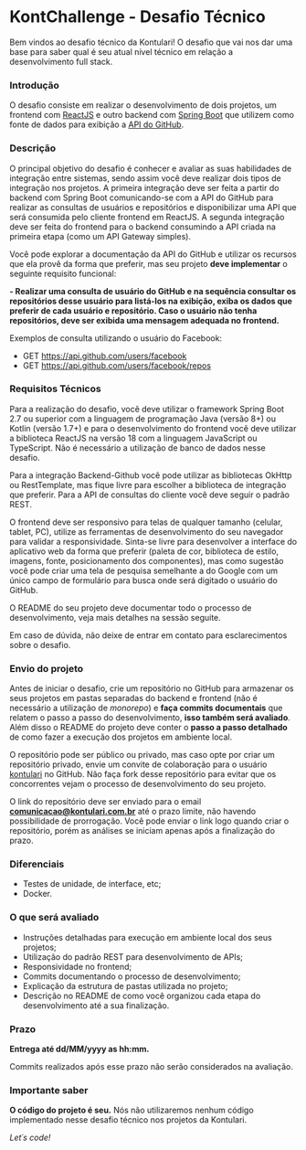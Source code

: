 # KontChallenge - Desafio Técnico

Bem vindos ao desafio técnico da Kontulari! O desafio que vai nos dar uma base para saber qual é seu atual nível técnico em relação a desenvolvimento full stack.

### Introdução

O desafio consiste em realizar o desenvolvimento de dois projetos, um frontend com [ReactJS](https://reactjs.org) e outro backend com [Spring Boot](https://spring.io/projects/spring-boot) que utilizem como fonte de dados para exibição a [API do GitHub](https://api.github.com).

### Descrição

O principal objetivo do desafio é conhecer e avaliar as suas habilidades de integração entre sistemas, sendo assim você deve realizar dois tipos de integração nos projetos. A primeira integração deve ser feita a partir do backend com Spring Boot comunicando-se com a API do GitHub para realizar as consultas de usuários e repositórios e disponibilizar uma API que será consumida pelo cliente frontend em ReactJS. A segunda integração deve ser feita do frontend para o backend consumindo a API criada na primeira etapa (como um API Gateway simples).

Você pode explorar a documentação da API do GitHub e utilizar os recursos que ela provê da forma que preferir, mas seu projeto **deve implementar** o seguinte requisito funcional:

**- Realizar uma consulta de usuário do GitHub e na sequência consultar os repositórios desse usuário para listá-los na exibição, exiba os dados que preferir de cada usuário e repositório. Caso o usuário não tenha repositórios, deve ser exibida uma mensagem adequada no frontend.**

Exemplos de consulta utilizando o usuário do Facebook:

- GET https://api.github.com/users/facebook
- GET https://api.github.com/users/facebook/repos


### Requisitos Técnicos

Para a realização do desafio, você deve utilizar o framework Spring Boot 2.7 ou superior com a linguagem de programação Java (versão 8+) ou Kotlin (versão 1.7+) e para o desenvolvimento do frontend você deve utilizar a biblioteca ReactJS na versão 18 com a linguagem JavaScript ou TypeScript. Não é necessário a utilização de banco de dados nesse desafio.

Para a integração Backend-Github você pode utilizar as bibliotecas OkHttp ou RestTemplate, mas fique livre para escolher a biblioteca de integração que preferir. Para a API de consultas do cliente você deve seguir o padrão REST.

O frontend deve ser responsivo para telas de qualquer tamanho (celular, tablet, PC), utilize as ferramentas de desenvolvimento do seu navegador para validar a responsividade. Sinta-se livre para desenvolver a interface do aplicativo web da forma que preferir (paleta de cor, biblioteca de estilo, imagens, fonte, posicionamento dos componentes), mas como sugestão você pode criar uma tela de pesquisa semelhante a do Google com um único campo de formulário para busca onde será digitado o usuário do GitHub.

O README do seu projeto deve documentar todo o processo de desenvolvimento, veja mais detalhes na sessão seguite.

Em caso de dúvida, não deixe de entrar em contato para esclarecimentos sobre o desafio.

### Envio do projeto

Antes de iniciar o desafio, crie um repositório no GitHub para armazenar os seus projetos em pastas separadas do backend e frontend (não é necessário a utilização de *monorepo*) e **faça commits documentais** que relatem o passo a passo do desenvolvimento, **isso também será avaliado**. Além disso o README do projeto deve conter o **passo a passo detalhado** de como fazer a execução dos projetos em ambiente local.

O repositório pode ser público ou privado, mas caso opte por criar um repositório privado, envie um convite de colaboração para o usuário [kontulari](https://github.com/kontulari) no GitHub. Não faça fork desse repositório para evitar que os concorrentes vejam o processo de desenvolvimento do seu projeto.

O link do repositório deve ser enviado para o email **comunicacao@kontulari.com.br** até o prazo limite, não havendo possibilidade de prorrogação. Você pode enviar o link logo quando criar o repositório, porém as análises se iniciam apenas após a finalização do prazo.

### Diferenciais

- Testes de unidade, de interface, etc;
- Docker.

### O que será avaliado

- Instruções detalhadas para execução em ambiente local dos seus projetos;
- Utilização do padrão REST para desenvolvimento de APIs;
- Responsividade no frontend;
- Commits documentando o processo de desenvolvimento;
- Explicação da estrutura de pastas utilizada no projeto;
- Descrição no README de como você organizou cada etapa do desenvolvimento até a sua finalização.

### Prazo

**Entrega até dd/MM/yyyy as hh:mm.**

Commits realizados após esse prazo não serão considerados na avaliação.

### Importante saber

**O código do projeto é seu.** Nós não utilizaremos nenhum código implementado nesse desafio técnico nos projetos da Kontulari.

*Let´s code!*
